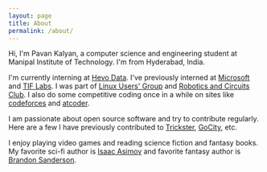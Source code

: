 ```yaml
---
layout: page
title: About
permalink: /about/
---
```


Hi, I'm Pavan Kalyan, a computer science and engineering student at Manipal Institute of Technology. I'm from Hyderabad, India.

I'm currently interning at [Hevo Data](https://hevodata.com/). I've previously interned at [Microsoft](https://www.microsoft.com/en-in) and [TIF Labs](https://www.tiflabs.in/). I was part of [Linux Users' Group](https://www.lugm.xyz/) and [Robotics and Circuits Club](https://www.linkedin.com/company/robotics-and-circuits/about/). I also do some competitive coding once in a while on sites like [codeforces](https://codeforces.com/) and [atcoder](https://atcoder.jp/).

I am passionate about open source software and try to contribute regularly. Here are a few I have previously contributed to [Trickster](https://github.com/Comcast/trickster), [GoCity](https://github.com/rodrigo-brito/gocity), etc.

I enjoy playing video games and reading science fiction and fantasy books. My favorite sci-fi author is [Isaac Asimov](http://www.asimovonline.com/asimov_home_page.html) and favorite fantasy author is [Brandon Sanderson](https://www.brandonsanderson.com/).